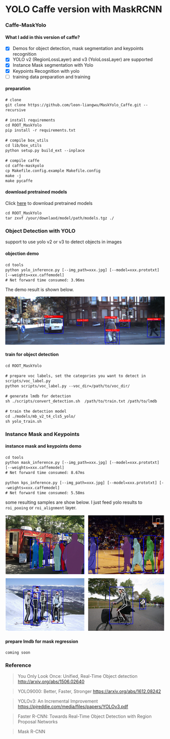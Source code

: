 # YOLO Caffe version with MaskRCNN

### Caffe-MaskYolo

#### What I add in this version of caffe?
- [x] Demos for object detection, mask segmentation and keypoints recognition
- [x] YOLO v2 (RegionLossLayer) and v3 (YoloLossLayer) are supported
- [x] Instance Mask segmentation with Yolo
- [x] Keypoints Recognition with yolo
- [ ] training data preparation and training

#### preparation
```
# clone
git clone https://github.com/leon-liangwu/MaskYolo_Caffe.git --recursive

# install requirements
cd ROOT_MaskYolo
pip install -r requirements.txt

# compile box_utils
cd lib/box_utils
python setup.py build_ext --inplace

# compile caffe
cd caffe-maskyolo
cp Makefile.config.example Makefile.config
make -j
make pycaffe
```

#### download pretrained models
Click [here](https://www.dropbox.com/s/z1w2z8ya28v3lah/models.tgz?dl=0 "pretrained models") to download pretrained models
```
cd ROOT_MaskYolo
tar zxvf /your/downlaod/model/path/models.tgz ./
```


### Object Detection with YOLO
support to use yolo v2 or v3 to detect objects in images

#### objection demo
```
cd tools
python yolo_inference.py [--img_path=xxx.jpg] [--model=xxx.prototxt] [--weights=xxx.caffemodel]
# Net forward time consumed: 3.96ms
```
The demo result is shown below.

![](assets/detection1.png)

#### train for object detection 
```
cd ROOT_MaskYolo

# prepare voc labels, set the categories you want to detect in scripts/voc_label.py
python scripts/voc_label.py --voc_dir=/path/to/voc_dir/

# generate lmdb for detection
sh ./scripts/convert_detection.sh  /path/to/train.txt /path/to/lmdb   

# train the detection model
cd ./models/mb_v2_t4_cls5_yolo/
sh yolo_train.sh
```

### Instance Mask and Keypoints

#### instance mask and keypoints demo
```
cd tools
python mask_inference.py [--img_path=xxx.jpg] [--model=xxx.prototxt] [--weights=xxx.caffemodel] 
# Net forward time consumed: 8.67ms

python kps_inference.py [--img_path=xxx.jpg] [--model=xxx.prototxt] [--weights=xxx.caffemodel] 
# Net forward time consumed: 5.58ms
```

some resulting samples are show below. 
I just feed yolo results to `roi_pooing` or `roi_alignment` layer.

![](assets/mask_keypoints.png)

#### prepare lmdb for mask regression
```
coming soon
```



### Reference

> You Only Look Once: Unified, Real-Time Object detection http://arxiv.org/abs/1506.02640

> YOLO9000: Better, Faster, Stronger https://arxiv.org/abs/1612.08242

> YOLOv3: An Incremental Improvement https://pjreddie.com/media/files/papers/YOLOv3.pdf

> Faster R-CNN: Towards Real-Time Object Detection with Region Proposal Networks

> Mask R-CNN 

